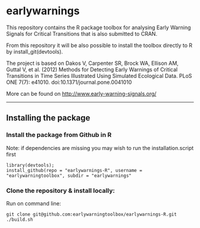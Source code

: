 # earlywarnings

This repository contains the R package toolbox for analysing Early Warning Signals for Critical Transitions that is also submitted to CRAN.

From this repository it will be also possible to install the toolbox directly to R by install_git(devtools).

The project is based on Dakos V, Carpenter SR, Brock WA, Ellison AM, Guttal V, et al. (2012) Methods for Detecting Early Warnings of Critical Transitions in Time Series Illustrated Using Simulated Ecological Data. PLoS ONE 7(7): e41010. doi:10.1371/journal.pone.0041010

More can be found on http://www.early-warning-signals.org/

------------------------------------------------------------

## Installing the package

### Install the package from Github in R

Note: if dependencies are missing you may wish to run the installation.script first

```{r}
library(devtools); 
install_github(repo = "earlywarnings-R", username = "earlywarningtoolbox", subdir = "earlywarnings"
```

### Clone the repository & install locally:

Run on command line:
<pre><code>git clone git@github.com:earlywarningtoolbox/earlywarnings-R.git
./build.sh
</pre></code>

